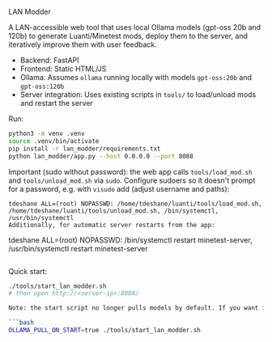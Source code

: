 LAN Modder

A LAN-accessible web tool that uses local Ollama models (gpt-oss 20b and 120b) to generate Luanti/Minetest mods, deploy them to the server, and iteratively improve them with user feedback.

- Backend: FastAPI
- Frontend: Static HTML/JS
- Ollama: Assumes `ollama` running locally with models `gpt-oss:20b` and `gpt-oss:120b`
- Server integration: Uses existing scripts in `tools/` to load/unload mods and restart the server

Run:

```bash
python3 -m venv .venv
source .venv/bin/activate
pip install -r lan_modder/requirements.txt
python lan_modder/app.py --host 0.0.0.0 --port 8088
```

Important (sudo without password): the web app calls `tools/load_mod.sh` and `tools/unload_mod.sh` via `sudo`. Configure sudoers so it doesn't prompt for a password, e.g. with `visudo` add (adjust username and paths):

```
tdeshane ALL=(root) NOPASSWD: /home/tdeshane/luanti/tools/load_mod.sh, /home/tdeshane/luanti/tools/unload_mod.sh, /bin/systemctl, /usr/bin/systemctl
Additionally, for automatic server restarts from the app:

```
tdeshane ALL=(root) NOPASSWD: /bin/systemctl restart minetest-server, /usr/bin/systemctl restart minetest-server
```

```

Quick start:

```bash
./tools/start_lan_modder.sh
# then open http://<server-ip>:8088/

Note: the start script no longer pulls models by default. If you want it to, run:

```bash
OLLAMA_PULL_ON_START=true ./tools/start_lan_modder.sh
```
```
